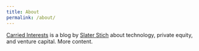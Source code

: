 ```yaml
---
title: About
permalink: /about/
---
```


<p class="lead"><a href="/">Carried Interests</a> is a blog by <a href="http://slaterstich.com">Slater Stich</a> about technology, private equity, and venture capital. More content.</p>

